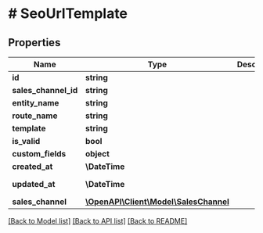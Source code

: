 # # SeoUrlTemplate

## Properties

Name | Type | Description | Notes
------------ | ------------- | ------------- | -------------
**id** | **string** |  | [optional]
**sales_channel_id** | **string** |  | [optional]
**entity_name** | **string** |  |
**route_name** | **string** |  |
**template** | **string** |  | [optional]
**is_valid** | **bool** |  | [optional]
**custom_fields** | **object** |  | [optional]
**created_at** | **\DateTime** |  | [readonly]
**updated_at** | **\DateTime** |  | [optional] [readonly]
**sales_channel** | [**\OpenAPI\Client\Model\SalesChannel**](SalesChannel.md) |  | [optional]

[[Back to Model list]](../../README.md#models) [[Back to API list]](../../README.md#endpoints) [[Back to README]](../../README.md)
